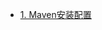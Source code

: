 
* [1. Maven安装配置](https://github.com/stevenli91748/Engineering-special/blob/master/Maven/Maven%E9%85%8D%E7%BD%AE.md)
